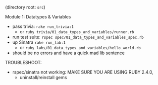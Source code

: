 (directory root: `src`)

Module 1: Datatypes & Variables
- pass trivia: `rake run_trivia:1`
    - or `ruby trivia/01_data_types_and_variables/runner.rb`
- run test suite: `rspec spec/01_data_types_and_variables_spec.rb`
- up Sinatra `rake run_lab:1`
    - or `ruby labs/01_data_types_and_variables/hello_world.rb`
- should be no errors and have a quick mad lib sentence


TROUBLESHOOT:
- rspec/sinatra not working: MAKE SURE YOU ARE USING RUBY 2.4.0,
    - uninstall/reinstall gems
